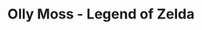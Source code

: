 ---
title: Olly Moss - Legend of Zelda
description: a poster showing Ganon and Link from the Legend of Zelda
image: /images/olly-moss-legend-of-zelda.jpeg
dimensions: [500, 900]
tags: 
  - video games
  - posters
dateAdded: '2 Jul 2025'
---